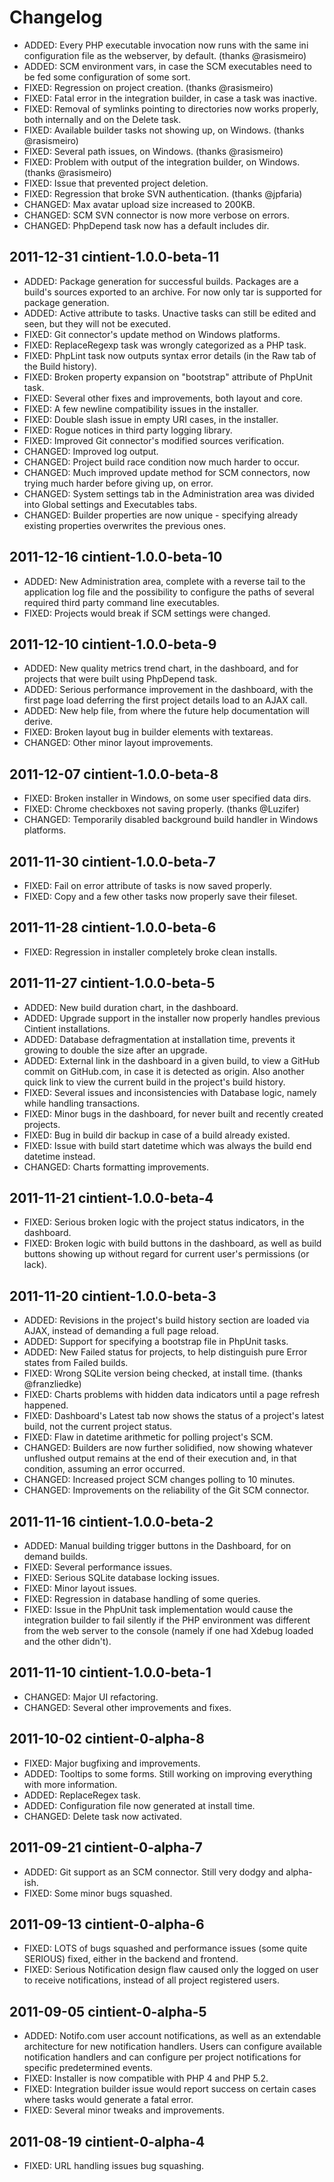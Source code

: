 Changelog
=========


 *  ADDED: Every PHP executable invocation now runs with the same ini
           configuration file as the webserver, by default.
           (thanks @rasismeiro)
 *  ADDED: SCM environment vars, in case the SCM executables need to be
           fed some configuration of some sort.
 *  FIXED: Regression on project creation. (thanks @rasismeiro)
 *  FIXED: Fatal error in the integration builder, in case a task was
           inactive.
 *  FIXED: Removal of symlinks pointing to directories now works
           properly, both internally and on the Delete task.
 *  FIXED: Available builder tasks not showing up, on Windows.
           (thanks @rasismeiro)
 *  FIXED: Several path issues, on Windows. (thanks @rasismeiro)
 *  FIXED: Problem with output of the integration builder, on Windows.
           (thanks @rasismeiro)
 *  FIXED: Issue that prevented project deletion.
 *  FIXED: Regression that broke SVN authentication. (thanks @jpfaria)
 *  CHANGED: Max avatar upload size increased to 200KB.
 *  CHANGED: SCM SVN connector is now more verbose on errors.
 *  CHANGED: PhpDepend task now has a default includes dir.


2011-12-31 cintient-1.0.0-beta-11
---------------------------------

 *  ADDED: Package generation for successful builds. Packages are a
           build's sources exported to an archive. For now only tar is
           supported for package generation.
 *  ADDED: Active attribute to tasks. Unactive tasks can still be edited
           and seen, but they will not be executed.
 *  FIXED: Git connector's update method on Windows platforms.
 *  FIXED: ReplaceRegexp task was wrongly categorized as a PHP task.
 *  FIXED: PhpLint task now outputs syntax error details (in the Raw
           tab of the Build history).
 *  FIXED: Broken property expansion on "bootstrap" attribute of PhpUnit
           task.
 *  FIXED: Several other fixes and improvements, both layout and core.
 *  FIXED: A few newline compatibility issues in the installer.
 *  FIXED: Double slash issue in empty URI cases, in the installer.
 *  FIXED: Rogue notices in third party logging library.
 *  FIXED: Improved Git connector's modified sources verification.
 *  CHANGED: Improved log output.
 *  CHANGED: Project build race condition now much harder to occur.
 *  CHANGED: Much improved update method for SCM connectors, now trying
             much harder before giving up, on error.
 *  CHANGED: System settings tab in the Administration area was divided
             into Global settings and Executables tabs.
 *  CHANGED: Builder properties are now unique - specifying already
             existing properties overwrites the previous ones.


2011-12-16 cintient-1.0.0-beta-10
---------------------------------

 *  ADDED: New Administration area, complete with a reverse tail to the
           application log file and the possibility to configure the
           paths of several required third party command line
           executables.
 *  FIXED: Projects would break if SCM settings were changed.


2011-12-10 cintient-1.0.0-beta-9
--------------------------------

 *  ADDED: New quality metrics trend chart, in the dashboard, and for
           projects that were built using PhpDepend task.
 *  ADDED: Serious performance improvement in the dashboard, with the
           first page load deferring the first project details load to
           an AJAX call.
 *  ADDED: New help file, from where the future help documentation will
           derive.
 *  FIXED: Broken layout bug in builder elements with textareas.
 *  CHANGED: Other minor layout improvements.


2011-12-07 cintient-1.0.0-beta-8
--------------------------------

 *  FIXED: Broken installer in Windows, on some user specified data
           dirs.
 *  FIXED: Chrome checkboxes not saving properly. (thanks @Luzifer)
 *  CHANGED: Temporarily disabled background build handler in Windows
             platforms.


2011-11-30 cintient-1.0.0-beta-7
--------------------------------

 *  FIXED: Fail on error attribute of tasks is now saved properly.
 *  FIXED: Copy and a few other tasks now properly save their fileset.


2011-11-28 cintient-1.0.0-beta-6
--------------------------------

 *  FIXED: Regression in installer completely broke clean installs.


2011-11-27 cintient-1.0.0-beta-5
--------------------------------

 *  ADDED: New build duration chart, in the dashboard.
 *  ADDED: Upgrade support in the installer now properly handles
           previous Cintient installations.
 *  ADDED: Database defragmentation at installation time, prevents it
           growing to double the size after an upgrade.
 *  ADDED: External link in the dashboard in a given build, to view a
           GitHub commit on GitHub.com, in case it is detected as
           origin. Also another quick link to view the current build in
           the project's build history.
 *  FIXED: Several issues and inconsistencies with Database logic,
           namely while handling transactions.
 *  FIXED: Minor bugs in the dashboard, for never built and recently
           created projects.
 *  FIXED: Bug in build dir backup in case of a build already existed.
 *  FIXED: Issue with build start datetime which was always the build
           end datetime instead.
 *  CHANGED: Charts formatting improvements.


2011-11-21 cintient-1.0.0-beta-4
--------------------------------
 
 *  FIXED: Serious broken logic with the project status indicators, in
           the dashboard.
 *  FIXED: Broken logic with build buttons in the dashboard, as well as
           build buttons showing up without regard for current user's
           permissions (or lack).


2011-11-20 cintient-1.0.0-beta-3
--------------------------------

 *  ADDED: Revisions in the project's build history section are loaded
           via AJAX, instead of demanding a full page reload.
 *  ADDED: Support for specifying a bootstrap file in PhpUnit tasks.
 *  ADDED: New Failed status for projects, to help distinguish pure
           Error states from Failed builds.
 *  FIXED: Wrong SQLite version being checked, at install time. (thanks
           @franzliedke)
 *  FIXED: Charts problems with hidden data indicators until a page
           refresh happened.
 *  FIXED: Dashboard's Latest tab now shows the status of a project's
           latest build, not the current project status.
 *  FIXED: Flaw in datetime arithmetic for polling project's SCM.
 *  CHANGED: Builders are now further solidified, now showing whatever
             unflushed output remains at the end of their execution and,
             in that condition, assuming an error occurred.
 *  CHANGED: Increased project SCM changes polling to 10 minutes.
 *  CHANGED: Improvements on the reliability of the Git SCM connector.


2011-11-16 cintient-1.0.0-beta-2
--------------------------------
 
 *  ADDED: Manual building trigger buttons in the Dashboard, for on
           demand builds.
 *  FIXED: Several performance issues.
 *  FIXED: Serious SQLite database locking issues.
 *  FIXED: Minor layout issues.
 *  FIXED: Regression in database handling of some queries.
 *  FIXED: Issue in the PhpUnit task implementation would cause the
           integration builder to fail silently if the PHP environment
           was different from the web server to the console (namely if
           one had Xdebug loaded and the other didn't).


2011-11-10 cintient-1.0.0-beta-1
--------------------------------
 
 *  CHANGED: Major UI refactoring.
 *  CHANGED: Several other improvements and fixes.


2011-10-02 cintient-0-alpha-8
-----------------------------
 
 *  FIXED: Major bugfixing and improvements.
 *  ADDED: Tooltips to some forms. Still working on improving everything
           with more information.
 *  ADDED: ReplaceRegex task.
 *  ADDED: Configuration file now generated at install time.
 *  CHANGED: Delete task now activated.


2011-09-21 cintient-0-alpha-7
-----------------------------

 *  ADDED: Git support as an SCM connector. Still very dodgy and
           alpha-ish.
 *  FIXED: Some minor bugs squashed.


2011-09-13 cintient-0-alpha-6
-----------------------------
 
 *  FIXED: LOTS of bugs squashed and performance issues (some quite
           SERIOUS) fixed, either in the backend and frontend.
 *  FIXED: Serious Notification design flaw caused only the logged on
           user to receive notifications, instead of all project
           registered users.


2011-09-05 cintient-0-alpha-5
-----------------------------

 *  ADDED: Notifo.com user account notifications, as well as an
           extendable architecture for new notification handlers. Users
           can configure available notification handlers and can
           configure per project notifications for specific
           predetermined events.
 *  FIXED: Installer is now compatible with PHP 4 and PHP 5.2.
 *  FIXED: Integration builder issue would report success on certain
           cases where tasks would generate a fatal error.
 *  FIXED: Several minor tweaks and improvements.

  
2011-08-19 cintient-0-alpha-4
-----------------------------

 *  FIXED: URL handling issues bug squashing.
